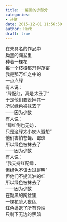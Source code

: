```yaml
---  
title: 一幅画的少部分  
categories:  
- 诗歌  
date: 2015-12-01 11:56:50  
author: Herb  
draft: true
---  
```

在未具名的作品中  
黝黑的陶盆里  
种着一棵花  
每一个枝桠都开得茂密  
我是那万红之中的  
一点点绿    
有人说：  
“绿配红，真是太丑了”  
于是他们要毁掉其一  
所以绿色被抹去了  
——因为少数    
有人说：  
“绿红倒也无妨，  
只是这绿太小使人遐想”  
他们害怕苍蝇、霉斑  
所以绿色被抹去了  
——因为少数    
有人说：  
“我支持红配绿，  
但绿色不该太过鲜明”  
但他们不提流油的红  
所以绿色被抹去了  
——因为少数    
在黝黑的陶盆里  
一棵花堕入夜色  
红色逼退了所有异端  
只剩下无边的黑暗